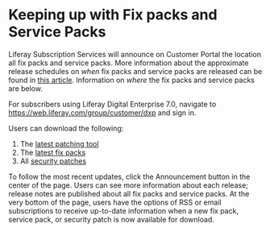 # Keeping up with Fix packs and Service Packs

Liferay Subscription Services will announce on Customer Portal the location all fix packs and service packs. More information about the approximate release schedules on _when_ fix packs and service packs are released can be found in [this article](https://customer.liferay.com/documentation/7.0/deploy/-/official_documentation/deployment/patching-basics). Information on _where_ the fix packs and service packs are below.

For subscribers using Liferay Digital Enterprise 7.0, navigate to https://web.liferay.com/group/customer/dxp and sign in.

Users can download the following:

1. The [latest patching tool](https://web.liferay.com/group/customer/dxp/downloads/digital-enterprise/patching-tool)
2. The [latest fix packs](https://web.liferay.com/group/customer/dxp/downloads/digital-enterprise/fix-packs)
3. All [security patches](https://web.liferay.com/group/customer/products/portal/security-vulnerability/known-vulnerabilities)

To follow the most recent updates, click the Announcement button in the center of the page. Users can see more information about each release; release notes are published about all fix packs and service packs. At the very bottom of the page, users have the options of RSS or email subscriptions to receive up-to-date information when a new fix pack, service pack, or security patch is now available for download.